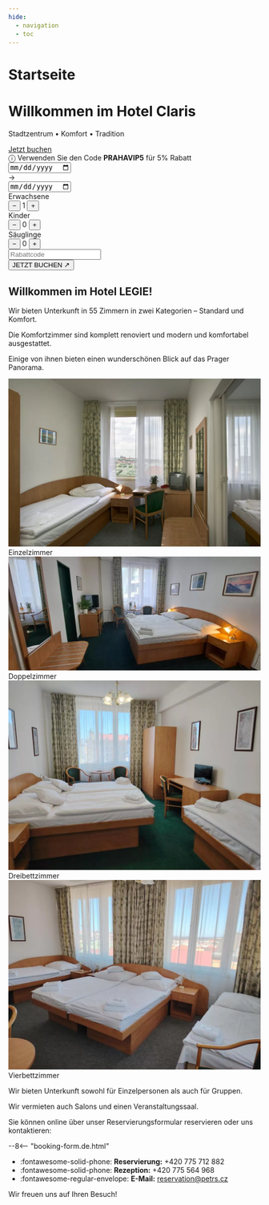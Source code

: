 ```yaml
---
hide:
  - navigation
  - toc
---
```


# Startseite

<!-- START: Full-width Hero Banner -->
<div class="hero-banner">
  <div class="hero-content">
    <h1>Willkommen im Hotel Claris</h1>
    <p>Stadtzentrum • Komfort • Tradition</p>
  </div>
  <div class="mobile-reserve-btn-wrapper">
    <a href="#booking-title" class="mobile-reserve-btn">Jetzt buchen</a>
  </div>
  <form id="hotelBookingForm" class="reservation-bar" data-lang="de-DE">
  <div class="promo-sticker-bar">
  <span>&#9432; Verwenden Sie den Code <strong>PRAHAVIP5</strong> für 5% Rabatt</span>
</div>
    <div class="res-item">
      <div class="date-container">
        <input type="date" id="arrivalDate" name="arrivalDate" class="res-date" required/>
      </div>
      <span class="res-arrow">→</span>
      <div class="date-container">
        <input type="date" id="endDate" name="endDate" class="res-date" required/>
      </div>
    </div>
    <div class="res-divider"></div>
    <div class="res-item">
      <span class="res-label">Erwachsene</span>
      <div class="res-counter">
        <button type="button" onclick="adjustGuests('adults', -1)">−</button>
        <span id="adults" name="selectedAdultCount">1</span>
        <button type="button" onclick="adjustGuests('adults', 1)">+</button>
      </div>
    </div>
    <div class="res-counter-group">
      <span class="res-label">Kinder</span>
      <div class="res-counter">
        <button type="button" onclick="adjustGuests('children', -1)">−</button>
        <span id="children" name="selectedChildCount">0</span>
        <button type="button" onclick="adjustGuests('children', 1)">+</button>
      </div>
    </div>
    <div class="res-counter-group">
      <span class="res-label">Säuglinge</span>
      <div class="res-counter">
        <button type="button" onclick="adjustGuests('infants', -1)">−</button>
        <span id="infants" name="selectedInfantCount">0</span>
        <button type="button" onclick="adjustGuests('infants', 1)">+</button>
      </div>
    </div>
    <div class="res-divider"></div>
    <div class="res-item promo-input">
      <input type="text" id="promoCode" placeholder="Rabattcode" />
    </div>
    <button type="submit" class="res-book">JETZT BUCHEN ↗</button>
  </form>
</div>
<!-- END: Full-width Hero Banner -->
<link rel="stylesheet" href="/assets/stylesheets/index.css">

## Willkommen im Hotel LEGIE!

Wir bieten Unterkunft in 55 Zimmern in zwei Kategorien – Standard und Komfort.

Die Komfortzimmer sind komplett renoviert und modern und komfortabel ausgestattet. 

Einige von ihnen bieten einen wunderschönen Blick auf das Prager Panorama.

<section class="featured-rooms-section">
  <div class="featured-room" onclick="location.href='02.rooms/#einzelzimmer-standard-komfort'">
    <img src="/assets/fotky_hotelu/jednoluzko.webp" alt="Einzelzimmer Apartment">
    <div class="room-label">Einzelzimmer</div>
  </div>
  <div class="featured-room" onclick="location.href='02.rooms/#doppelzimmer-standard-komfort'">
    <img src="/assets/fotky_hotelu/dvojluzko.webp" alt="Doppelzimmer Apartment">
    <div class="room-label">Doppelzimmer</div>
  </div>
</section>
<section class="featured-rooms-section">
  <div class="featured-room" onclick="location.href='02.rooms/#dreibettzimmer'">
    <img src="/assets/fotky_hotelu/trojluzko.webp" alt="Einzelzimmer Apartment">
    <div class="room-label">Dreibettzimmer</div>
  </div>
  <div class="featured-room" onclick="location.href='02.rooms/#vierbettzimmer'">
    <img src="/assets/fotky_hotelu/ctyrluzko.webp" alt="Doppelzimmer Apartment">
    <div class="room-label">Vierbettzimmer</div>
  </div>
</section>

Wir bieten Unterkunft sowohl für Einzelpersonen als auch für Gruppen.

Wir vermieten auch Salons und einen Veranstaltungssaal.


<div id="booking-title">
Sie können online über unser Reservierungsformular reservieren oder uns kontaktieren:
</div>

--8<-- "booking-form.de.html"

- :fontawesome-solid-phone: **Reservierung:** +420 775 712 882 
- :fontawesome-solid-phone: **Rezeption:** +420 775 564 968 
- :fontawesome-regular-envelope: **E-Mail:** reservation@petrs.cz

Wir freuen uns auf Ihren Besuch!
